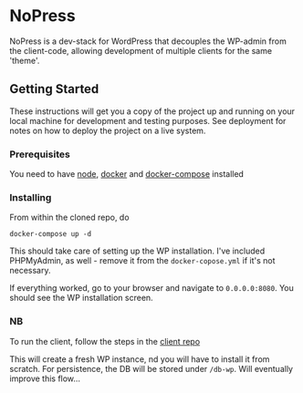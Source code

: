 # NoPress

NoPress is a dev-stack for WordPress that decouples the WP-admin from the client-code, allowing development of multiple clients for the same 'theme'.

## Getting Started

These instructions will get you a copy of the project up and running on your local machine for development and testing purposes. See deployment for notes on how to deploy the project on a live system.

### Prerequisites

You need to have [node](https://nodejs.org/en/), [docker](https://www.docker.com) and [docker-compose](https://docs.docker.com/compose/install/) installed


### Installing

From within the cloned repo, do

```
docker-compose up -d
```

This should take care of setting up the WP installation. I've included PHPMyAdmin, as well - remove it from the `docker-copose.yml` if it's not necessary.

If everything worked, go to your browser and navigate to `0.0.0.0:8080`. You should see the WP installation screen.

### NB

To run the client, follow the steps in the [client repo](https://github.com/radu-m/no-press-angular)

This will create a fresh WP instance, nd you will have to install it from scratch. For persistence, the DB will be stored under `/db-wp`. Will eventually improve this flow...